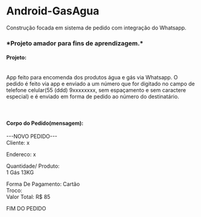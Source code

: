 # Android-GasAgua
Construção focada em sistema de pedido com integração do Whatsapp.

<h3>*Projeto amador para fins de aprendizagem.*</h3>

<h4>Projeto:</h4></br>
App feito para encomenda dos produtos água e gás via Whatsapp. O pedido é feito via app e enviado a um número que for digitado no 
campo de telefone celular(55 (ddd) 9xxxxxxxx, sem espaçamento e sem caractere especial) e é enviado em forma de pedido ao número do destinatário.

</br>
</br>
</br>
<h4>Corpo do Pedido(mensagem):</h4>

---NOVO PEDIDO--- </br>
Cliente: x

Endereco: x

Quantidade/ Produto: </br>
1 Gás 13KG 

Forma De Pagamento: Cartão</br>
Troco:  
Valor Total: R$ 85

  
 FIM DO PEDIDO
